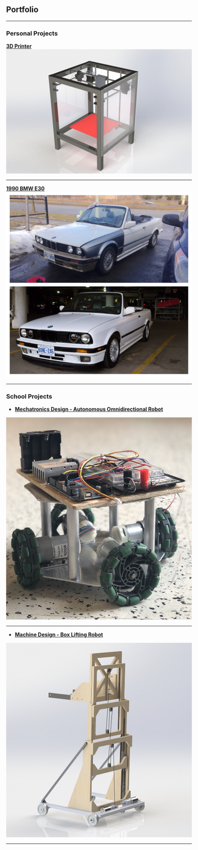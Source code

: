 ## Portfolio

---

### Personal Projects 

[**3D Printer**](/sample_page)
[<img src="images/Render.JPG?raw=true"/>](/sample_page)

---
[**1990 BMW E30**](/pdf/sample_presentation.pdf)
<img src="images/IMG_9376.JPG?raw=true"/>

---

### School Projects

- [**Mechatronics Design - Autonomous Omnidirectional Robot**](http://example.com/)
<img src="images/IMG_2974.jpg?raw=true"/>

---
- [**Machine Design - Box Lifting Robot**](http://example.com/)
<img src="images/Render w pulley 2.JPG?raw=true"/>


---




